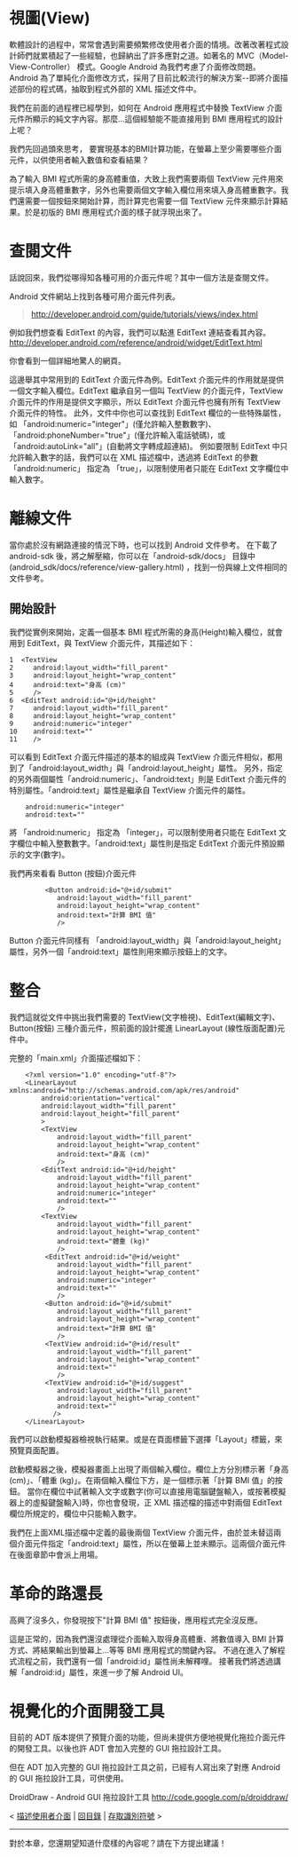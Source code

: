 # 視圖(View) #

軟體設計的過程中，常常會遇到需要頻繁修改使用者介面的情境。改著改著程式設計師們就累積起了一些經驗，也歸納出了許多應對之道。如著名的 MVC（Model-View-Controller） 模式。Google Android 為我們考慮了介面修改問題。Android 為了單純化介面修改方式，採用了目前比較流行的解決方案--即將介面描述部份的程式碼，抽取到程式外部的 XML 描述文件中。

我們在前面的過程裡已經學到，如何在 Android 應用程式中替換 TextView 介面元件所顯示的純文字內容。那麼...這個經驗能不能直接用到 BMI 應用程式的設計上呢？

我們先回過頭來思考， 要實現基本的BMI計算功能，在螢幕上至少需要哪些介面元件，以供使用者輸入數值和查看結果？

為了輸入 BMI 程式所需的身高體重值，大致上我們需要兩個 TextView 元件用來提示填入身高體重數字，另外也需要兩個文字輸入欄位用來填入身高體重數字。我們還需要一個按鈕來開始計算，而計算完也需要一個 TextView 元件來顯示計算結果。於是初版的 BMI 應用程式介面的樣子就浮現出來了。

# 查閱文件 #

話說回來，我們從哪得知各種可用的介面元件呢？其中一個方法是查閱文件。

Android 文件網站上找到各種可用介面元件列表。

> http://developer.android.com/guide/tutorials/views/index.html


例如我們想查看 EditText 的內容，我們可以點進 EditText 連結查看其內容。
http://developer.android.com/reference/android/widget/EditText.html

你會看到一個詳細地驚人的網頁。

這邊舉其中常用到的 EditText 介面元件為例。EditText 介面元件的作用就是提供一個文字輸入欄位。EditText 繼承自另一個叫 TextView 的介面元件，TextView 介面元件的作用是提供文字顯示，所以 EditText 介面元件也擁有所有 TextView 介面元件的特性。
此外，文件中你也可以查找到 EditText 欄位的一些特殊屬性，如 「android:numeric="integer"」(僅允許輸入整數數字)、「android:phoneNumber="true"」(僅允許輸入電話號碼)，或「android:autoLink="all"」(自動將文字轉成超連結)。
例如要限制 EditText 中只允許輸入數字的話，我們可以在 XML 描述檔中，透過將 EditText 的參數「android:numeric」 指定為 「true」，以限制使用者只能在 EditText 文字欄位中輸入數字。

# 離線文件 #

當你處於沒有網路連接的情況下時，也可以找到 Android 文件參考。
在下載了 android-sdk 後，將之解壓縮，你可以在「android-sdk/docs」 目錄中 (android\_sdk/docs/reference/view-gallery.html) ，找到一份與線上文件相同的文件參考。

## 開始設計 ##

我們從實例來開始，定義一個基本 BMI 程式所需的身高(Height)輸入欄位，就會用到 EditText，與 TextView 介面元件，其描述如下：
```
1  <TextView
2     android:layout_width="fill_parent"
3     android:layout_height="wrap_content"
4     android:text="身高 (cm)"
5     />
6  <EditText android:id="@+id/height"
7     android:layout_width="fill_parent"
8     android:layout_height="wrap_content"
9     android:numeric="integer"
10    android:text=""
11    />
```

可以看到 EditText 介面元件描述的基本的組成與 TextView 介面元件相似，都用到了「android:layout\_width」與「android:layout\_height」屬性。
另外，指定的另外兩個屬性「android:numeric」、「android:text」則是 EditText 介面元件的特別屬性。「android:text」屬性是繼承自 TextView 介面元件的屬性。

```
    android:numeric="integer"
    android:text=""
```
將 「android:numeric」 指定為 「integer」，可以限制使用者只能在 EditText 文字欄位中輸入整數數字。「android:text」屬性則是指定 EditText 介面元件預設顯示的文字(數字)。

我們再來看看 Button (按鈕)介面元件

```
         <Button android:id="@+id/submit"
            android:layout_width="fill_parent"
            android:layout_height="wrap_content"
            android:text="計算 BMI 值"
            />
```

Button 介面元件同樣有 「android:layout\_width」與「android:layout\_height」屬性，另外一個「android:text」屬性則用來顯示按鈕上的文字。

# 整合 #

我們這就從文件中挑出我們需要的 TextView(文字檢視)、EditText(編輯文字)、Button(按鈕) 三種介面元件，照前面的設計擺進 LinearLayout (線性版面配置)元件中。

完整的「main.xml」介面描述檔如下：
```
    <?xml version="1.0" encoding="utf-8"?>
    <LinearLayout xmlns:android="http://schemas.android.com/apk/res/android"
        android:orientation="vertical"
        android:layout_width="fill_parent"
        android:layout_height="fill_parent"
        >
        <TextView
            android:layout_width="fill_parent"
            android:layout_height="wrap_content"
            android:text="身高 (cm)"
            />
        <EditText android:id="@+id/height"
            android:layout_width="fill_parent"
            android:layout_height="wrap_content"
            android:numeric="integer"
            android:text=""
            />
        <TextView
            android:layout_width="fill_parent"
            android:layout_height="wrap_content"
            android:text="體重 (kg)"
            />
         <EditText android:id="@+id/weight"
            android:layout_width="fill_parent"
            android:layout_height="wrap_content"
            android:numeric="integer"
            android:text=""
            />
         <Button android:id="@+id/submit"
            android:layout_width="fill_parent"
            android:layout_height="wrap_content"
            android:text="計算 BMI 值"
            />
         <TextView android:id="@+id/result"
            android:layout_width="fill_parent"
            android:layout_height="wrap_content"
            android:text=""
            />
	     <TextView android:id="@+id/suggest" 
	        android:layout_width="fill_parent" 
	        android:layout_height="wrap_content" 
	        android:text=""
	       />
    </LinearLayout>
```

我們可以啟動模擬器檢視執行結果。或是在頁面標籤下選擇「Layout」標籤，來預覽頁面配置。

啟動模擬器之後，模擬器畫面上出現了兩個輸入欄位。欄位上方分別標示著「身高 (cm)」、「體重 (kg)」。在兩個輸入欄位下方，是一個標示著「計算 BMI 值」的按鈕。
當你在欄位中試著輸入文字或數字(你可以直接用電腦鍵盤輸入，或按著模擬器上的虛擬鍵盤輸入)時，你也會發現，正 XML 描述檔的描述中對兩個 EditText 欄位所規定的，欄位中只能輸入數字。

我們在上面XML描述檔中定義的最後兩個 TextView 介面元件，由於並未替這兩個介面元件指定「android:text」屬性，所以在螢幕上並未顯示。這兩個介面元件在後面章節中會派上用場。



# 革命的路還長 #

高興了沒多久，你發現按下"計算 BMI 值" 按鈕後，應用程式完全沒反應。

這是正常的，因為我們還沒處理從介面輸入取得身高體重、將數值導入 BMI 計算方式、將結果輸出到螢幕上...等等 BMI 應用程式的關鍵內容。
不過在進入了解程式流程之前，我們還有一個「android:id」屬性尚未解釋哩。
接著我們將透過講解「android:id」屬性，來進一步了解 Android UI。

# 視覺化的介面開發工具 #

目前的 ADT 版本提供了預覽介面的功能，但尚未提供方便地視覺化拖拉介面元件的開發工具。以後也許 ADT 會加入完整的 GUI 拖拉設計工具。

但在 ADT 加入完整的 GUI 拖拉設計工具之前，已經有人寫出來了對應 Android 的 GUI 拖拉設計工具，可供使用。

DroidDraw - Android GUI 拖拉設計工具
http://code.google.com/p/droiddraw/

< [描述使用者介面](AndroidUI.md) | [回目錄](DiveIntoAndroid.md) | [存取識別符號](XmlR.md) >


---


對於本章，您還期望知道什麼樣的內容呢？請在下方提出建議！